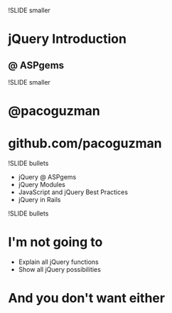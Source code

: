 !SLIDE smaller

# jQuery Introduction #

## @ ASPgems ##

!SLIDE smaller

# @pacoguzman #
# github.com/pacoguzman #

!SLIDE bullets

* jQuery @ ASPgems
* jQuery Modules
* JavaScript and jQuery Best Practices
* jQuery in Rails


!SLIDE bullets

# I'm not going to #

* Explain all jQuery functions
* Show all jQuery possibilities

# And you don't want either #